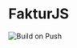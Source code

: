 # FakturJS

![Build on Push](https://github.com/opencodecr/fakturJS/workflows/Build%20on%20Push/badge.svg)